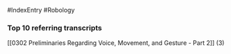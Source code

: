 #IndexEntry #Robology

### Top 10 referring transcripts
[[0302 Preliminaries Regarding Voice, Movement, and Gesture - Part 2]] (3)

